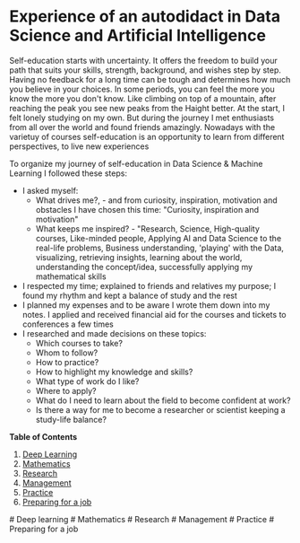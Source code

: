 # Experience of an autodidact in Data Science and Artificial Intelligence


Self-education starts with uncertainty. It offers the freedom to build your path that suits your skills, strength, background, and wishes step by step. Having no feedback for a long time can be tough and determines how much you believe in your choices. In some periods, you can feel the more you know the more you don't know. Like climbing on top of a mountain, after reaching the peak you see new peaks from the Haight better. At the start, I felt lonely studying on my own. But during the journey I met enthusiasts from all over the world and found friends amazingly. Nowadays with the varietuy of courses self-education is an opportunity to learn from different perspectives, to live new experiences



To organize my journey of self-education in Data Science & Machine Learning I followed these steps:
* I asked myself: 
  * What drives me?, - and from curiosity, inspiration, motivation and obstacles I have chosen this time: "Curiosity, inspiration and motivation"
  * What keeps me inspired? - "Research, Science, High-quality courses, Like-minded people, Applying AI and Data Science to the real-life problems, Business understanding, 'playing' with the Data, visualizing, retrieving insights, learning about the world, understanding the concept/idea, successfully applying my mathematical skills
* I respected my time; explained to friends and relatives my purpose; I found my rhythm and kept a balance of study and the rest
* I planned my expenses and to be aware I wrote them down into my notes. I applied and received financial aid for the courses and tickets to conferences a few times 
* I researched and made decisions on these topics:
    * Which courses to take?
    * Whom to follow?
    * How to practice?
    * How to highlight my knowledge and skills?
    * What type of work do I like?
    * Where to apply?
    * What do I need to learn about the field to become confident at work?
    * Is there a way for me to become a researcher or scientist keeping a study-life balance?

**Table of Contents**
1. [Deep Learning](#deep-learning)
2. [Mathematics](#math-fundamentals)
3. [Research](#research)
4. [Management](#management)
5. [Practice](#practice)
6. [Preparing for a job](#preparing-for-job)

<a name="deep-learning"/>
# Deep learning

<a name="math-fundamentals"/>
# Mathematics

<a name="research"/>
# Research

<a name="management"/>
# Management

<a name="practice"/>
# Practice

<a name="preparing-for-job"/>
# Preparing for a job
